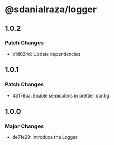 # @sdanialraza/logger

## 1.0.2

### Patch Changes

- b1d024d: Update dependencies

## 1.0.1

### Patch Changes

- 43179ba: Enable semicolons in prettier config

## 1.0.0

### Major Changes

- de7fe29: Introduce the Logger
